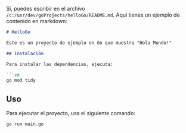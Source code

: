 Sí, puedes escribir en el archivo `/c:/usr/dev/goProjects/helloGo/README.md`. Aquí tienes un ejemplo de contenido en markdown:

```markdown
# HelloGo

Este es un proyecto de ejemplo en Go que muestra "Hola Mundo!"

## Instalación

Para instalar las dependencias, ejecuta:

```sh
go mod tidy
```

## Uso

Para ejecutar el proyecto, usa el siguiente comando:

```sh
go run main.go
```